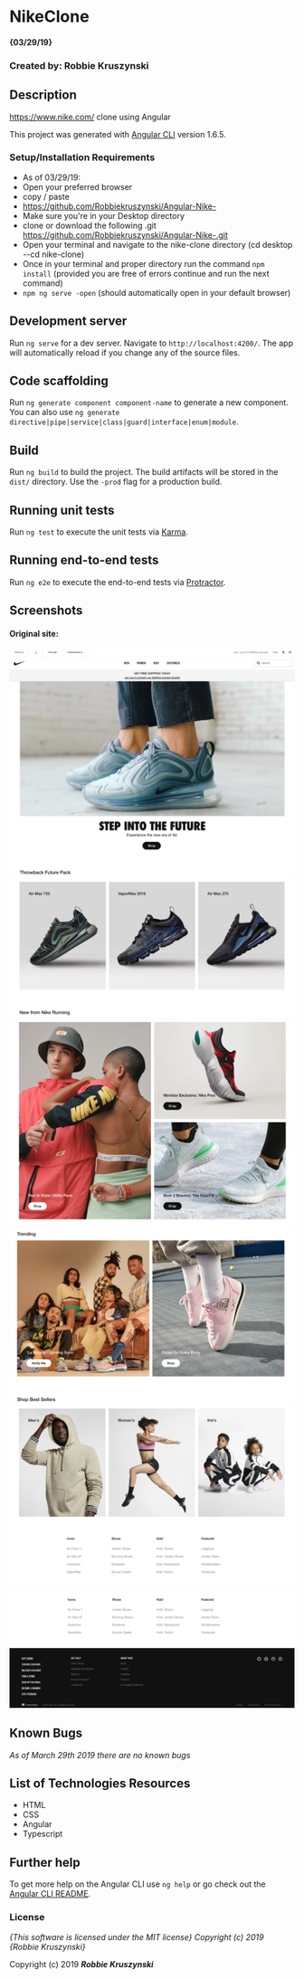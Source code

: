 # NikeClone

#### {03/29/19}

### Created by: Robbie Kruszynski


## Description
https://www.nike.com/ clone using Angular

This project was generated with [Angular CLI](https://github.com/angular/angular-cli) version 1.6.5.

### Setup/Installation Requirements
* As of 03/29/19:
* Open your preferred browser
* copy / paste
* https://github.com/Robbiekruszynski/Angular-Nike-
* Make sure you're in your Desktop directory
* clone or download the following .git https://github.com/Robbiekruszynski/Angular-Nike-.git
* Open your terminal and navigate to the nike-clone directory
(cd desktop --cd nike-clone)
* Once in your terminal and proper directory run the command
`npm install` (provided you are free of errors continue and run the next command)
* `npm ng serve -open` (should automatically open in your default browser)

## Development server

Run `ng serve` for a dev server. Navigate to `http://localhost:4200/`. The app will automatically reload if you change any of the source files.

## Code scaffolding

Run `ng generate component component-name` to generate a new component. You can also use `ng generate directive|pipe|service|class|guard|interface|enum|module`.

## Build

Run `ng build` to build the project. The build artifacts will be stored in the `dist/` directory. Use the `-prod` flag for a production build.

## Running unit tests

Run `ng test` to execute the unit tests via [Karma](https://karma-runner.github.io).

## Running end-to-end tests

Run `ng e2e` to execute the end-to-end tests via [Protractor](http://www.protractortest.org/).

## Screenshots
#### Original site:
![application example](src/assets/img/top-main.png)
![application example](src/assets/img/block-one.png)
![application example](src/assets/img/block-two.png)
![application example](src/assets/img/block-three.png)
![application example](src/assets/img/block-four.png)
![application example](src/assets/img/block-five.png)

## Known Bugs
_As of March 29th 2019 there are no known bugs_


## List of Technologies Resources
* HTML
* CSS
* Angular
* Typescript


## Further help

To get more help on the Angular CLI use `ng help` or go check out the [Angular CLI README](https://github.com/angular/angular-cli/blob/master/README.md).

### License

*{This software is licensed under the MIT license} Copyright (c) 2019 {Robbie Kruszynski}*

Copyright (c) 2019 **_Robbie Kruszynski_**
